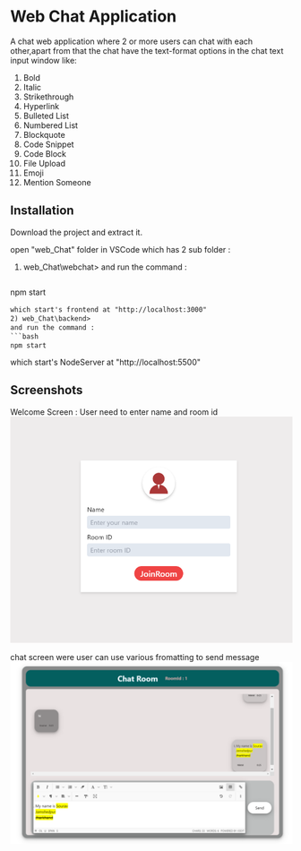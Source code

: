 # Web Chat Application

A chat web application where 2 or more users can chat with each other,apart from that the chat have the text-format options in the chat text input window like:
   1. Bold 
   2. Italic
3. Strikethrough
4. Hyperlink
5. Bulleted List
6. Numbered List
7. Blockquote
8. Code Snippet
9. Code Block
10. File Upload
11. Emoji
12. Mention Someone


## Installation

Download the project and extract it.


open "web_Chat" folder in VSCode which has 2 sub folder :
1) web_Chat\webchat> 
and run the command : 
   ```bash
npm start
   ```
   which start's frontend at "http://localhost:3000"
2) web_Chat\backend> 
and run the command : 
   ```bash
npm start
   ```
   which start's NodeServer at "http://localhost:5500"

    
## Screenshots

Welcome Screen : 
User need to enter name and room id
![Alt text](/login.png?raw=true "Optional Title")


chat screen were user can use various fromatting to send message
![Alt text](/chatScreen.png?raw=true "Optional Title")
